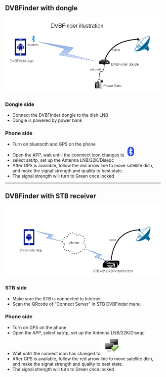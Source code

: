 ## DVBFinder with dongle
![image](https://github.com/g-xu/DVBFinder/blob/master/pic/dongle.png)

### Dongle side
- Connect the DVBFinder dongle to the dish LNB
- Dongle is powered by power bank
### Phone side
- Turn on bluetooth and GPS on the phone
- Open the APP, wait untill the connnect icon changes to ![image](https://github.com/g-xu/DVBFinder/blob/master/pic/bluetooth.png)
- select sat/tp, set up the Antenna LNB/22K/Diseqc
- After GPS is available, follow the red arrow line to move satellite dish, and make the signal strength and quality to best state. 
- The signal strength will turn to Green once locked


----

## DVBFinder with STB receiver
![image](https://github.com/g-xu/DVBFinder/blob/master/pic/stb.png)

### STB side
- Make sure the STB is connected to Internet
- Scan the QRcode of "Connect Server" in STB DVBFinder menu
### Phone side
- Turn on GPS on the phone
- Open the APP, select sat/tp, set up the Antenna LNB/22K/Diseqc
- Wait untill the connect icon has changed to ![image](https://github.com/g-xu/DVBFinder/blob/master/pic/net_connected.png)
- After GPS is available, follow the red arrow line to move satellite dish, and make the signal strength and quality to best state. 
- The signal strength will turn to Green once locked
